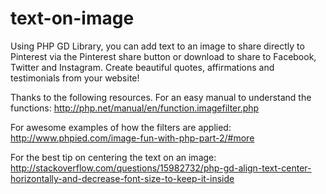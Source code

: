 # text-on-image
Using PHP GD Library, you can add text to an image to share directly to Pinterest via the Pinterest share button or download to share to Facebook, Twitter and Instagram. Create beautiful quotes, affirmations and testimonials from your website!

Thanks to the following resources. 
For an easy manual to understand the functions: 
http://php.net/manual/en/function.imagefilter.php

For awesome examples of how the filters are applied: 
http://www.phpied.com/image-fun-with-php-part-2/#more

For the best tip on centering the text on an image: http://stackoverflow.com/questions/15982732/php-gd-align-text-center-horizontally-and-decrease-font-size-to-keep-it-inside

